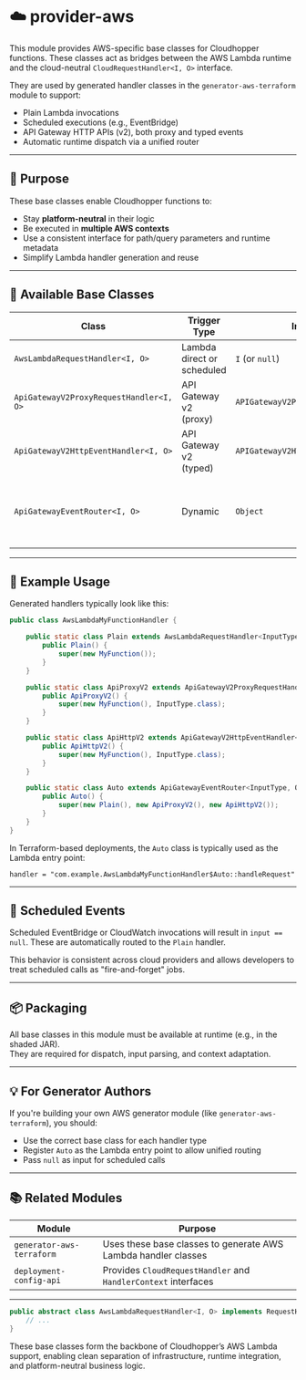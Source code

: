 # ☁️ provider-aws

This module provides AWS-specific base classes for Cloudhopper functions. These classes act as bridges between the AWS Lambda runtime and the cloud-neutral `CloudRequestHandler<I, O>` interface.

They are used by generated handler classes in the `generator-aws-terraform` module to support:

- Plain Lambda invocations
- Scheduled executions (e.g., EventBridge)
- API Gateway HTTP APIs (v2), both proxy and typed events
- Automatic runtime dispatch via a unified router

---

## 🚀 Purpose

These base classes enable Cloudhopper functions to:

- Stay **platform-neutral** in their logic
- Be executed in **multiple AWS contexts**
- Use a consistent interface for path/query parameters and runtime metadata
- Simplify Lambda handler generation and reuse

---

## 🔧 Available Base Classes

| Class | Trigger Type | Input | Output | Used for |
|-------|--------------|-------|--------|----------|
| `AwsLambdaRequestHandler<I, O>` | Lambda direct or scheduled | `I` (or `null`) | POJO | `Plain` |
| `ApiGatewayV2ProxyRequestHandler<I, O>` | API Gateway v2 (proxy) | `APIGatewayV2ProxyRequestEvent` | `APIGatewayV2ProxyResponseEvent` | `ApiProxyV2` |
| `ApiGatewayV2HttpEventHandler<I, O>` | API Gateway v2 (typed) | `APIGatewayV2HTTPEvent` | `APIGatewayV2HTTPResponse` | `ApiHttpV2` |
| `ApiGatewayEventRouter<I, O>` | Dynamic | `Object` | `Object` | `Auto` router that delegates to the appropriate handler |

---

## 🧪 Example Usage

Generated handlers typically look like this:

```java
public class AwsLambdaMyFunctionHandler {

    public static class Plain extends AwsLambdaRequestHandler<InputType, OutputType> {
        public Plain() {
            super(new MyFunction());
        }
    }

    public static class ApiProxyV2 extends ApiGatewayV2ProxyRequestHandler<InputType, OutputType> {
        public ApiProxyV2() {
            super(new MyFunction(), InputType.class);
        }
    }

    public static class ApiHttpV2 extends ApiGatewayV2HttpEventHandler<InputType, OutputType> {
        public ApiHttpV2() {
            super(new MyFunction(), InputType.class);
        }
    }

    public static class Auto extends ApiGatewayEventRouter<InputType, OutputType> {
        public Auto() {
            super(new Plain(), new ApiProxyV2(), new ApiHttpV2());
        }
    }
}
```

In Terraform-based deployments, the `Auto` class is typically used as the Lambda entry point:

```hcl
handler = "com.example.AwsLambdaMyFunctionHandler$Auto::handleRequest"
```

---

## 🧭 Scheduled Events

Scheduled EventBridge or CloudWatch invocations will result in `input == null`. These are automatically routed to the `Plain` handler.

This behavior is consistent across cloud providers and allows developers to treat scheduled calls as "fire-and-forget" jobs.

---

## 📦 Packaging

All base classes in this module must be available at runtime (e.g., in the shaded JAR).  
They are required for dispatch, input parsing, and context adaptation.

---

## 💡 For Generator Authors

If you're building your own AWS generator module (like `generator-aws-terraform`), you should:

- Use the correct base class for each handler type
- Register `Auto` as the Lambda entry point to allow unified routing
- Pass `null` as input for scheduled calls

---

## 📚 Related Modules

| Module | Purpose |
|--------|---------|
| `generator-aws-terraform` | Uses these base classes to generate AWS Lambda handler classes |
| `deployment-config-api` | Provides `CloudRequestHandler` and `HandlerContext` interfaces |

---

```java title="AwsLambdaRequestHandler.java"
public abstract class AwsLambdaRequestHandler<I, O> implements RequestHandler<I, O> {
    // ...
}
```
These base classes form the backbone of Cloudhopper’s AWS Lambda support, enabling clean separation of infrastructure, runtime integration, and platform-neutral business logic.